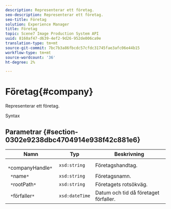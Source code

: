 ```yaml
---
description: Representerar ett företag.
seo-description: Representerar ett företag.
seo-title: Företag
solution: Experience Manager
title: Företag
topic: Scene7 Image Production System API
uuid: 8160af47-d639-4ef2-9d26-952de006ca9e
translation-type: tm+mt
source-git-commit: 7bc7b3a86fbcdc57cfdc31745fae3afc06e44b15
workflow-type: tm+mt
source-wordcount: '36'
ht-degree: 2%

---
```



# Företag{#company}

Representerar ett företag.

Syntax

## Parametrar {#section-0302e9238dbc4704914e938f42c881e6}

| Namn | Typ | Beskrivning |
|---|---|---|
| ` *`companyHandle`*` | `xsd:string` | Företagshandtag. |
| ` *`name`*` | `xsd:string` | Företagsnamn. |
| ` *`rootPath`*` | `xsd:string` | Företagets rotsökväg. |
| ` *`förfaller`*` | `xsd:dateTime` | Datum och tid då företaget förfaller. |

